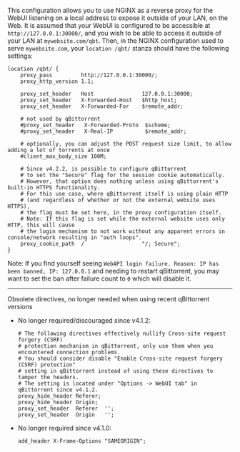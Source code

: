 This configuration allows you to use NGINX as a reverse proxy for the WebUI listening on a local address to expose it outside of your LAN, on the Web. It is assumed that your WebUI is configured to be accessible at `http://127.0.0.1:30000/`, and you wish to be able to access it outside of your LAN at `mywebsite.com/qbt`. Then, in the NGINX configuration used to serve `mywebsite.com`, your `location /qbt/` stanza should have the following settings:

```nginx
location /qbt/ {
    proxy_pass         http://127.0.0.1:30000/;
    proxy_http_version 1.1;

    proxy_set_header   Host               127.0.0.1:30000;
    proxy_set_header   X-Forwarded-Host   $http_host;
    proxy_set_header   X-Forwarded-For    $remote_addr;

    # not used by qBittorrent
    #proxy_set_header   X-Forwarded-Proto  $scheme;
    #proxy_set_header   X-Real-IP          $remote_addr;

    # optionally, you can adjust the POST request size limit, to allow adding a lot of torrents at once
    #client_max_body_size 100M;

    # Since v4.2.2, is possible to configure qBittorrent
    # to set the "Secure" flag for the session cookie automatically.
    # However, that option does nothing unless using qBittorrent's built-in HTTPS functionality.
    # For this use case, where qBittorrent itself is using plain HTTP
    # (and regardless of whether or not the external website uses HTTPS),
    # the flag must be set here, in the proxy configuration itself.
    # Note: If this flag is set while the external website uses only HTTP, this will cause
    # the login mechanism to not work without any apparent errors in console/network resulting in "auth loops".
    proxy_cookie_path  /                  "/; Secure";
}
```

Note: If you find yourself seeing `WebAPI login failure. Reason: IP has been banned, IP: 127.0.0.1` and needing to restart qBittorrent, you may want to set the ban after failure count to `0` which will disable it.

---

Obsolete directives, no longer needed when using recent qBittorrent versions

- No longer required/discouraged since v4.1.2:

    ```nginx
    # The following directives effectively nullify Cross-site request forgery (CSRF)
    # protection mechanism in qBittorrent, only use them when you encountered connection problems.
    # You should consider disable "Enable Cross-site request forgery (CSRF) protection"
    # setting in qBittorrent instead of using these directives to tamper the headers.
    # The setting is located under "Options -> WebUI tab" in qBittorrent since v4.1.2.
    proxy_hide_header Referer;
    proxy_hide_header Origin;
    proxy_set_header  Referer  '';
    proxy_set_header  Origin   '';
    ```

- No longer required since v4.1.0:

    ```nginx
    add_header X-Frame-Options "SAMEORIGIN";
    ```